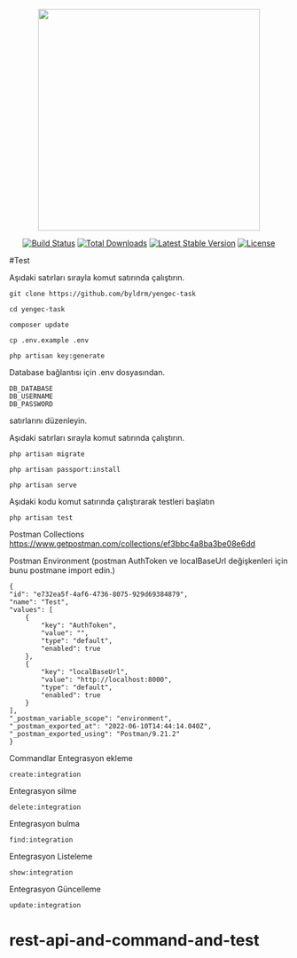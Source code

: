 <p align="center"><a href="https://laravel.com" target="_blank"><img src="https://raw.githubusercontent.com/laravel/art/master/logo-lockup/5%20SVG/2%20CMYK/1%20Full%20Color/laravel-logolockup-cmyk-red.svg" width="400"></a></p>

<p align="center">
<a href="https://travis-ci.org/laravel/framework"><img src="https://travis-ci.org/laravel/framework.svg" alt="Build Status"></a>
<a href="https://packagist.org/packages/laravel/framework"><img src="https://img.shields.io/packagist/dt/laravel/framework" alt="Total Downloads"></a>
<a href="https://packagist.org/packages/laravel/framework"><img src="https://img.shields.io/packagist/v/laravel/framework" alt="Latest Stable Version"></a>
<a href="https://packagist.org/packages/laravel/framework"><img src="https://img.shields.io/packagist/l/laravel/framework" alt="License"></a>
</p>

#Test



Aşıdaki satırları sırayla komut satırında çalıştırın.

    git clone https://github.com/byldrm/yengec-task
    
    cd yengec-task
    
    composer update

    cp .env.example .env

    php artisan key:generate

Database bağlantısı için .env dosyasından.

    DB_DATABASE
    DB_USERNAME
    DB_PASSWORD

satırlarını düzenleyin.


Aşıdaki satırları sırayla komut satırında çalıştırın.

    php artisan migrate

    php artisan passport:install

    php artisan serve

Aşıdaki kodu komut satırında çalıştırarak testleri başlatın

    php artisan test

Postman Collections
https://www.getpostman.com/collections/ef3bbc4a8ba3be08e6dd

Postman Environment (postman AuthToken ve localBaseUrl değişkenleri için bunu postmane import edin.)
    
    {
	"id": "e732ea5f-4af6-4736-8075-929d69384879",
	"name": "Test",
	"values": [
		{
			"key": "AuthToken",
			"value": "",
			"type": "default",
			"enabled": true
		},
		{
			"key": "localBaseUrl",
			"value": "http://localhost:8000",
			"type": "default",
			"enabled": true
		}
	],
	"_postman_variable_scope": "environment",
	"_postman_exported_at": "2022-06-10T14:44:14.040Z",
	"_postman_exported_using": "Postman/9.21.2"
    }

    
Commandlar
Entegrasyon ekleme

    create:integration

Entegrasyon silme 
    
    delete:integration

Entegrasyon bulma

    find:integration

Entegrasyon Listeleme

    show:integration

Entegrasyon Güncelleme 

    update:integration
# rest-api-and-command-and-test
